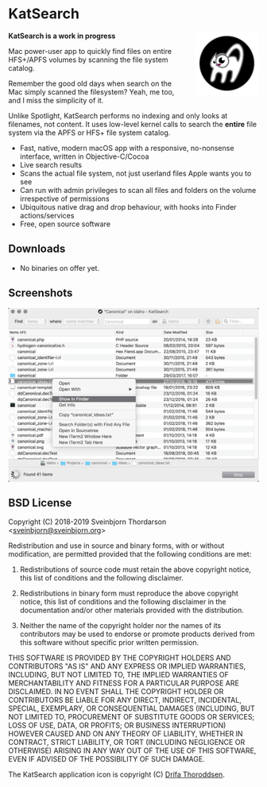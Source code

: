 # KatSearch

<img src="icon.png" width="128" height="128" align="right" style="float: right; margin-left: 30px;">

**KatSearch is a work in progress**

Mac power-user app to quickly find files on entire HFS+/APFS volumes by scanning the file system catalog. 

Remember the good old days when search on the Mac simply scanned the filesystem? Yeah, me too, and I miss the simplicity of it. 

Unlike Spotlight, KatSearch performs no indexing and only looks at filenames, not content. It uses low-level kernel calls to search the **entire** file system via the APFS or HFS+ file system catalog.

* Fast, native, modern macOS app with a responsive, no-nonsense interface, written in Objective-C/Cocoa
* Live search results
* Scans the actual file system, not just userland files Apple wants you to see
* Can run with admin privileges to scan all files and folders on the volume irrespective of permissions
* Ubiquitous native drag and drop behaviour, with hooks into Finder actions/services
* Free, open source software


## Downloads

* No binaries on offer yet.

<!--
*  **[⇩ Download KatSearch 1.0](https://sveinbjorn.org/files/software/katsearch.zip)** (~1.5 MB, Intel 64-bit, 10.8 or later)
-->

## Screenshots

<img src="screenshots/katsearch_screenshot1.jpg" align="center">

## BSD License 

Copyright (C) 2018-2019 Sveinbjorn Thordarson &lt;<a href="mailto:">sveinbjorn@sveinbjorn.org</a>&gt;

Redistribution and use in source and binary forms, with or without modification,
are permitted provided that the following conditions are met:

1. Redistributions of source code must retain the above copyright notice, this
list of conditions and the following disclaimer.

2. Redistributions in binary form must reproduce the above copyright notice, this
list of conditions and the following disclaimer in the documentation and/or other
materials provided with the distribution.

3. Neither the name of the copyright holder nor the names of its contributors may
be used to endorse or promote products derived from this software without specific
prior written permission.

THIS SOFTWARE IS PROVIDED BY THE COPYRIGHT HOLDERS AND CONTRIBUTORS "AS IS" AND
ANY EXPRESS OR IMPLIED WARRANTIES, INCLUDING, BUT NOT LIMITED TO, THE IMPLIED
WARRANTIES OF MERCHANTABILITY AND FITNESS FOR A PARTICULAR PURPOSE ARE DISCLAIMED.
IN NO EVENT SHALL THE COPYRIGHT HOLDER OR CONTRIBUTORS BE LIABLE FOR ANY DIRECT,
INDIRECT, INCIDENTAL, SPECIAL, EXEMPLARY, OR CONSEQUENTIAL DAMAGES (INCLUDING, BUT
NOT LIMITED TO, PROCUREMENT OF SUBSTITUTE GOODS OR SERVICES; LOSS OF USE, DATA, OR
PROFITS; OR BUSINESS INTERRUPTION) HOWEVER CAUSED AND ON ANY THEORY OF LIABILITY,
WHETHER IN CONTRACT, STRICT LIABILITY, OR TORT (INCLUDING NEGLIGENCE OR OTHERWISE)
ARISING IN ANY WAY OUT OF THE USE OF THIS SOFTWARE, EVEN IF ADVISED OF THE
POSSIBILITY OF SUCH DAMAGE.

The KatSearch application icon is copyright (C) [Drífa Thoroddsen](https://drifaliftora.is).
